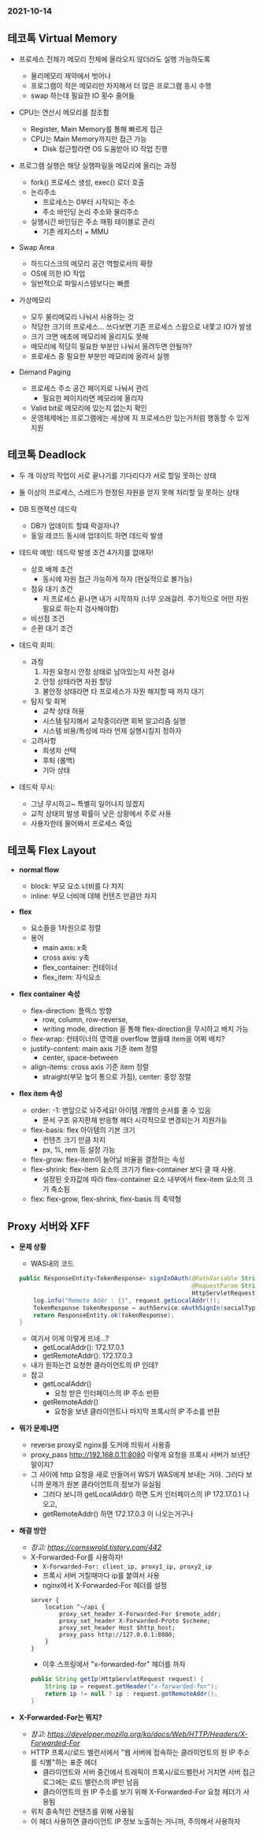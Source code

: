### 2021-10-14

## 테코톡 Virtual Memory
- 프로세스 전체가 메모리 전체에 올라오지 않더라도 실행 가능하도록
    - 물리메모리 제약에서 벗어나
    - 프로그램이 작은 메모리만 차지해서 더 많은 프로그램 동시 수행
    - swap 하는데 필요한 IO 횟수 줄어듦

- CPU는 연산시 메모리를 참조함
    - Register, Main Memory를 통해 빠르게 접근
    - CPU는 Main Memory까지만 접근 가능
        - Disk 접근할라면 OS 도움받아 IO 작업 진행
    
- 프로그램 실행은 해당 실행파일을 메모리에 올리는 과정
    - fork() 프로세스 생성, exec() 로더 호출
    - 논리주소
        - 프로세스는 0부터 시작되는 주소
        - 주소 바인딩 논리 주소와 물리주소
    - 실행시간 바인딩은 주소 매핑 테이블로 관리
        - 기존 레지스터 + MMU 

- Swap Area
    - 하드디스크의 메모리 공간 역할로서의 확장
    - OS에 의한 IO 작업
    - 일반적으로 파일시스템보다는 빠름

- 가상메모리
    - 모두 물리메모리 나눠서 사용하는 것
    - 적당한 크기의 프로세스... 쓰다보면 기존 프로세스 스왑으로 내쫓고 IO가 발생 
    - 크기 크면 애초에 메모리에 올리지도 못해
    - 메모리에 적당히 필요한 부분만 나눠서 올려두면 안될까?
    - 프로세스 중 필요한 부분만 메모리에 올려서 실행
    
- Demand Paging
    - 프로세스 주소 공간 페이지로 나눠서 관리
        - 필요한 페이지라면 메모리에 올리자
    - Valid bit로 메모리에 있는지 없는지 확인
    - 운영체제에는 프로그램에는 세상에 지 프로세스만 있는거처럼 행동할 수 있게 지원

## 테코톡 Deadlock
- 두 개 이상의 작업이 서로 끝나기를 기다리다가 서로 할일 못하는 상태
- 둘 이상의 프로세스, 스레드가 한정된 자원을 얻지 못해 처리할 일 못하는 상태
- DB 트랜잭션 데드락
    - DB가 업데이트 할떄 락걸자나?
    - 동일 레코드 동시에 업데이트 하면 데드락 발생

- 데드락 예방: 데드락 발생 조건 4가지를 없애자!
    - 상호 배제 조건
        - 동시에 자원 접근 가능하게 하자 (현실적으로 불가능)
    - 점유 대기 조건
        - 저 프로세스 끝나면 내가 시작하자 (너무 오래걸려. 주기적으로 어떤 자원 필요로 하는지 검사해야함)
    - 비선점 조건
    - 순환 대기 조건

- 데드락 회피: 
    - 과정
        1. 자원 요청시 안정 상태로 남아있는지 사전 검사
        2. 안정 상태라면 자원 할당
        3. 불안정 상태라면 타 프로세스가 자원 해지할 때 까지 대기
    - 탐지 및 회복
        - 교착 상태 허용
        - 시스템 탐지해서 교착중이라면 회복 알고리즘 실행 
        - 시스템 비용/특성에 따라 언제 실행시킬지 정하자
    - 고려사항
        - 희생자 선택
        - 후퇴 (롤백)
        - 기아 상태        

- 데드락 무시: 
    - 그냥 무시하고~ 특별히 일어나지 않겠지
    - 교착 상태의 발생 확률이 낮은 상황에서 주로 사용
    - 사용자한테 물어봐서 프로세스 죽임

## 테코톡 Flex Layout
- **normal flow**
    - block: 부모 요소 너비를 다 차지
    - inline: 부모 너비에 대해 컨텐츠 만큼만 차지

- **flex**
    - 요소들을 1차원으로 정렬
    - 용어
        - main axis: x축
        - cross axis: y축
        - flex_container: 컨테이너
        - flex_item: 자식요소

- **flex container 속성**
    - flex-direction: 플렉스 방향
        - row, column, row-reverse, 
        - writing mode, direction 을 통해 flex-direction을 무시하고 배치 가능
    - flex-wrap: 컨테이너의 영역을 overflow 했을떄 item을 어찌 배치?
    - justify-content: main axis 기준 item 정렬
        - center, space-between
    - align-items: cross axis 기준 item 정렬
        - straight(부모 높이 통으로 가짐), center: 중앙 정렬

- **flex item 속성**
    - order: -1: 맨앞으로 놔주세요! 아이템 개별의 순서를 줄 수 있음
        - 문서 구조 유지한채 반응형 헤더 시각적으로 변경되는거 지원가능
    - flex-basis: flex 아이템의 기본 크기
        - 컨텐츠 크기 만큼 차지
        - px, %, rem 등 설정 가능
    - flex-grow: flex-item이 늘어날 비율을 결정하는 속성
    - flex-shrink: flex-item 요소의 크기가 flex-container 보다 클 때 사용. 
        - 설정된 숫자값에 따라 flex-container 요소 내부에서 flex-item 요소의 크기 축소됨
    - flex: flex-grow, flex-shrink, flex-basis 의 축약형
    
## Proxy 서버와 XFF
- **문제 상황**
    - WAS내의 코드
    ```java
    public ResponseEntity<TokenResponse> signInOAuth(@PathVariable String socialType, 
                                                     @RequestParam String code, 
                                                     HttpServletRequest request) {
        log.info("Remote Addr : {}", request.getLocalAddr());
        TokenResponse tokenResponse = authService.oAuthSignIn(socialType, code, request.getRemoteAddr());
        return ResponseEntity.ok(tokenResponse);
    }
    ```
    - 여기서 이게 이렇게 뜨네...?
        - getLocalAddr(): 172.17.0.1
        - getRemoteAddr(): 172.17.0.3
    - 내가 원하는건 요청한 클라이언트의 IP 인데?
    - 참고
        - getLocalAddr() 
            - 요청 받은 인터페이스의 IP 주소 반환
        - getRemoteAddr() 
            - 요청을 보낸 클라이언트나 마지막 프록시의 IP 주소를 반환

- **뭐가 문제냐면**
    - reverse proxy로 nginx를 도커에 띄워서 사용중
    - proxy_pass http://192.168.0.11:8080 이렇게 요청을 프록시 서버가 보낸단 말이지?
    - 그 사이에 http 요청을 새로 만들어서 WS가 WAS에게 보내는 거야. 그러다 보니까 문제가 원본 클라이언트의 정보가 유실됨
        - 그러다 보니까 getLocalAddr() 하면 도커 인터페이스의 IP 172.17.0.1 나오고, 
        - getRemoteAddr() 하면 172.17.0.3 이 나오는거구나

- **해결 방안**
    - *참고: https://cornswrold.tistory.com/442*
    - X-Forwarded-For를 사용하자!
        - `X-Forwarded-For: client_ip, proxy1_ip, proxy2_ip`
        - 프록시 서버 거칠때마다 ip를 붙여서 사용
        - nginx에서 X-Forwarded-For 헤더를 설정
        ```
        server {
            location ^~/api {
                proxy_set_header X-Forwarded-For $remote_addr;
                proxy_set_header X-Forwarded-Proto $scheme;
                proxy_set_header Host $http_host;
                proxy_pass http://127.0.0.1:8080;
            }
        }
        ```
        - 이후 스프링에서 "x-forwarded-for" 헤더를 까자
        ```java
        public String getIp(HttpServletRequest request) {
            String ip = request.getHeader("x-forwarded-for");
            return ip != null ? ip : request.getRemoteAddr();
        }
        ```

- **X-Forwarded-For는 뭐지?**
    - *참고: https://developer.mozilla.org/ko/docs/Web/HTTP/Headers/X-Forwarded-For*
    - HTTP 프록시/로드 밸런서에서 "웹 서버에 접속하는 클라이언트의 원 IP 주소를 식별"하는 표준 헤더
        - 클라이언트와 서버 중간에서 트래픽이 프록시/로드밸런서 거치면 서버 접근 로그에는 로드 밸런스의 IP만 남음
        - 클라이언트의 원 IP 주소를 보기 위해 X-Forwarded-For 요청 헤더가 사용됨
    - 위치 종속적인 컨텐츠를 위해 사용됨
    - 이 헤더 사용하면 클라이언트 IP 정보 노출하는 거니까, 주의해서 사용하자
